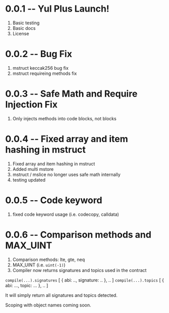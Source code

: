 # 0.0.1 -- Yul Plus Launch!

1. Basic testing
2. Basic docs
3. License

# 0.0.2 -- Bug Fix

1. mstruct keccak256 bug fix
2. mstruct requireing methods fix

# 0.0.3 -- Safe Math and Require Injection Fix

1. Only injects methods into code blocks, not blocks

# 0.0.4 -- Fixed array and item hashing in mstruct

1. Fixed array and item hashing in mstruct
2. Added multi mstore
3. mstruct / mslice no longer uses safe math internally
4. testing updated

# 0.0.5 -- Code keyword

1. fixed code keyword usage (i.e. codecopy, calldata)

# 0.0.6 -- Comparison methods and MAX_UINT

1. Comparison methods: lte, gte, neq
2. MAX_UINT (i.e. `uint(-1)`)
3. Compiler now returns signatures and topics used in the contract

  `compile(...).signatures` [ { abi: .., signature: .. }, .. ]
  `compile(...).topics` [ { abi: ..., topic: ... }, .. ]

It will simply return all signatures and topics detected.

Scoping with object names coming soon.
